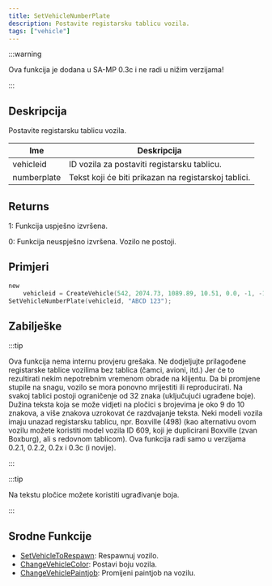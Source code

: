 ```yaml
---
title: SetVehicleNumberPlate
description: Postavite registarsku tablicu vozila.
tags: ["vehicle"]
---
```


:::warning

Ova funkcija je dodana u SA-MP 0.3c i ne radi u nižim verzijama!

:::

## Deskripcija

Postavite registarsku tablicu vozila.

| Ime         | Deskripcija                                          |
| ----------- | ---------------------------------------------------- |
| vehicleid   | ID vozila za postaviti registarsku tablicu.          |
| numberplate | Tekst koji će biti prikazan na registarskoj tablici. |

## Returns

1: Funkcija uspješno izvršena.

0: Funkcija neuspješno izvršena. Vozilo ne postoji.

## Primjeri

```c
new
    vehicleid = CreateVehicle(542, 2074.73, 1089.89, 10.51, 0.0, -1, -1, -1);
SetVehicleNumberPlate(vehicleid, "ABCD 123");
```

## Zabilješke

:::tip

Ova funkcija nema internu provjeru grešaka. Ne dodjeljujte prilagođene registarske tablice vozilima bez tablica (čamci, avioni, itd.) Jer će to rezultirati nekim nepotrebnim vremenom obrade na klijentu. Da bi promjene stupile na snagu, vozilo se mora ponovno mrijestiti ili reproducirati. Na svakoj tablici postoji ograničenje od 32 znaka (uključujući ugrađene boje). Dužina teksta koja se može vidjeti na pločici s brojevima je oko 9 do 10 znakova, a više znakova uzrokovat će razdvajanje teksta. Neki modeli vozila imaju unazad registarsku tablicu, npr. Boxville (498) (kao alternativu ovom vozilu možete koristiti model vozila ID 609, koji je duplicirani Boxville (zvan Boxburg), ali s redovnom tablicom). Ova funkcija radi samo u verzijama 0.2.1, 0.2.2, 0.2x i 0.3c (i novije).

:::

:::tip

Na tekstu pločice možete koristiti ugrađivanje boja.

:::

## Srodne Funkcije

- [SetVehicleToRespawn](SetVehicleToRespawn): Respawnuj vozilo.
- [ChangeVehicleColor](ChangeVehicleColor): Postavi boju vozila.
- [ChangeVehiclePaintjob](ChangeVehiclePaintjob): Promijeni paintjob na vozilu.
